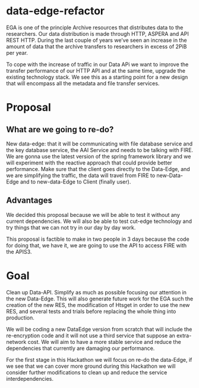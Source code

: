 # data-edge-refactor

EGA is one of the principle Archive resources that distributes data to the researchers. Our data distribution is made through HTTP, ASPERA and API REST HTTP. During the last couple of years we’ve seen an increase in the amount of data that the archive transfers to researchers in excess of 2PiB per year.

To cope with the increase of traffic in our Data APi we want to improve the transfer performance of our HTTP API and at the same time, upgrade the existing technology stack. We see this as a starting point for a new design that will encompass all the metadata and file transfer services.

# Proposal

## What are we going to re-do?
New data-edge: that it will be communicating with file database service and the key database service, the AAI Service and needs to be talking with FIRE. We are gonna use the latest version of the spring framework library and we will experiment with the reactive approach that could provide better performance.
Make sure that the client goes directly to the Data-Edge, and we are simplifying the traffic, the data will travel from FIRE to new-Data-Edge and to new-data-Edge to Client (finally user). 

## Advantages
We decided this proposal because we will be able to test it without any current dependencies. We will also be able to test cut-edge technology and try things that we can not try in our day by day work.

This proposal is factible to make in two people in 3 days because the code for doing that, we have it, we are going to use the API to access FIRE with the APIS3. 


# Goal

Clean up Data-API. Simplify as much as possible focusing our attention in the new Data-Edge. This will also generate future work for the EGA such the creation of the new RES, the modification of Htsget in order to use the new RES, and several tests and trials before replacing the whole thing into production. 

We will be coding a new DataEdge version from scratch that will include the re-encryption code and it will not use a third service that suppose an extra-network cost. We will aim to have a more stable service and reduce the dependencies that currently are damaging our performance.

For the first stage in this Hackathon we will focus on re-do the data-Edge, if we see that we can cover more ground during this Hackathon we will consider further modifications to clean up and reduce the service interdependencies. 

